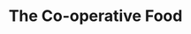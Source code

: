 ---
title: "The Co-operative Food"
url: /billingborough/the-co-operative-food/
shop: supermarket
---
